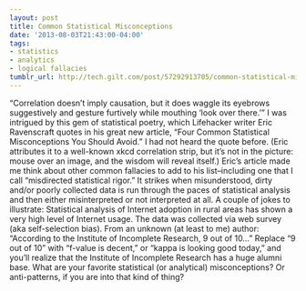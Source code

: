 ```yaml
---
layout: post
title: Common Statistical Misconceptions
date: '2013-08-03T21:43:00-04:00'
tags:
- statistics
- analytics
- logical fallacies
tumblr_url: http://tech.gilt.com/post/57292913705/common-statistical-misconceptions
---
```

“Correlation doesn’t imply causation, but it does waggle its eyebrows suggestively and gesture furtively while mouthing ‘look over there.’”
I was intrigued by this gem of statistical poetry, which Lifehacker writer Eric Ravenscraft quotes in his great new article, “Four Common Statistical Misconceptions You Should Avoid.” I had not heard the quote before. (Eric attributes it to a well-known xkcd correlation strip, but it’s not in the picture: mouse over an image, and the wisdom will reveal itself.)
Eric’s article made me think about other common fallacies to add to his list–including one that I call “misdirected statistical rigor.” It strikes when misunderstood, dirty and/or poorly collected data is run through the paces of statistical analysis and then either misinterpreted or not interpreted at all. A couple of jokes to illustrate:
Statistical analysis of Internet adoption in rural areas has shown a very high level of Internet usage. The data was collected via web survey (aka self-selection bias).
From an unknown (at least to me) author: “According to the Institute of Incomplete Research, 9 out of 10…” Replace “9 out of 10” with “f-value is decent,” or “kappa is looking good today,” and you’ll realize that the Institute of Incomplete Research has a huge alumni base.
What are your favorite statistical (or analytical) misconceptions? Or anti-patterns, if you are into that kind of thing?
